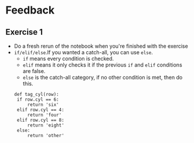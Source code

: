 # Feedback

## Exercise 1
* Do a fresh rerun of the notebook when you're finished with the exercise
* `if/elif/else`.If you wanted a catch-all, you can use `else`.
   * `if` means every condition is checked.
   * `elif` means it only checks it if the previous `if` and `elif` conditions are false.
   * `else` is the catch-all category, if no other condition is met, then do this.
   ```
   def tag_cyl(row):
    if row.cyl == 6:
        return 'six'
    elif row.cyl == 4:
        return 'four'
    elif row.cyl == 8:
        return 'eight'
    else:
        return 'other'
   ```